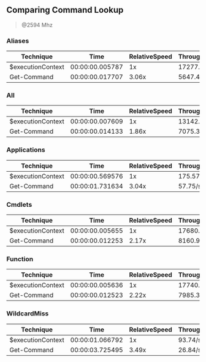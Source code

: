 
Comparing Command Lookup
------------------------
> @2594 Mhz


### Aliases


|Technique        |Time           |RelativeSpeed|Throughput|
|-----------------|---------------|-------------|----------|
|$executionContext|00:00:00.005787|1x           |17277.42/s|
|Get-Command      |00:00:00.017707|3.06x        |5647.45/s |


### All


|Technique        |Time           |RelativeSpeed|Throughput|
|-----------------|---------------|-------------|----------|
|$executionContext|00:00:00.007609|1x           |13142.16/s|
|Get-Command      |00:00:00.014133|1.86x        |7075.39/s |


### Applications


|Technique        |Time           |RelativeSpeed|Throughput|
|-----------------|---------------|-------------|----------|
|$executionContext|00:00:00.569576|1x           |175.57/s  |
|Get-Command      |00:00:01.731634|3.04x        |57.75/s   |


### Cmdlets


|Technique        |Time           |RelativeSpeed|Throughput|
|-----------------|---------------|-------------|----------|
|$executionContext|00:00:00.005655|1x           |17680.96/s|
|Get-Command      |00:00:00.012253|2.17x        |8160.93/s |


### Function


|Technique        |Time           |RelativeSpeed|Throughput|
|-----------------|---------------|-------------|----------|
|$executionContext|00:00:00.005636|1x           |17740.56/s|
|Get-Command      |00:00:00.012523|2.22x        |7985.31/s |


### WildcardMiss


|Technique        |Time           |RelativeSpeed|Throughput|
|-----------------|---------------|-------------|----------|
|$executionContext|00:00:01.066792|1x           |93.74/s   |
|Get-Command      |00:00:03.725495|3.49x        |26.84/s   |




